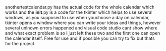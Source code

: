 anothertestcalendar.py has the actual code for the whole calendar which works and the __init__.py is a code for the tkinter which helps to use several windows, as you supposed to use when youchoose a day on calendar, tkinter opens a window where you can write your ideas and things, however several unlnown errors happened and visual code studio cant show where and what exact problem is so i just left these two and the first one can open the calendar itself. Free for use and if possible you can try to fix but thats for the project.
